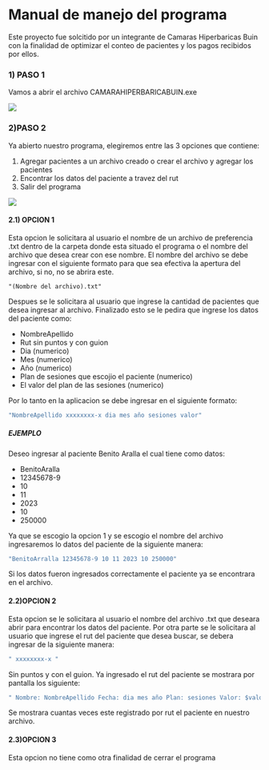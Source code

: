 # Manual de manejo del programa

Este proyecto fue solcitido por un integrante de Camaras Hiperbaricas Buin con la finalidad de optimizar el conteo de pacientes y los pagos recibidos por ellos.

### 1) PASO 1
Vamos a abrir el archivo CAMARAHIPERBARICABUIN.exe

![](https://media1.giphy.com/media/v1.Y2lkPTc5MGI3NjExMGE2ZDEwNWY3ZjhlMGFmZjk2ZTNhNDEyNjUxNTQ1MTMxZmE4ZTJmMSZjdD1n/aVQbUYaFdQMnwhmUke/giphy.gif)

### 2)PASO 2
Ya abierto nuestro programa, elegiremos entre las 3 opciones que contiene:
1. Agregar pacientes a un archivo creado o crear el archivo y agregar los pacientes
2. Encontrar los datos del paciente a travez del rut
3. Salir del programa

![](https://media4.giphy.com/media/v1.Y2lkPTc5MGI3NjExNGNlMTk1OTAyNThhZGE3MzhlYjRjZTY1MTlkNjcyMDRmNTVhY2ZiZCZjdD1n/O1AB53mYHq6WhDl5jd/giphy.gif)

#### 2.1) OPCION 1
Esta opcion le solicitara al usuario el nombre de un archivo de preferencia .txt dentro de la carpeta donde esta situado el programa o el nombre del archivo que desea crear con ese nombre. El nombre del archivo se debe ingresar con el siguiente formato para que sea efectiva la apertura del archivo, si no, no se abrira este.

    "(Nombre del archivo).txt"

Despues se le solicitara al usuario que ingrese la cantidad de pacientes que desea ingresar al archivo. Finalizado esto se le pedira que ingrese los datos del paciente como:
- NombreApellido
- Rut sin puntos y con guion
- Dia (numerico)
- Mes (numerico)
- Año (numerico)
- Plan de sesiones que escojio el paciente (numerico)
- El valor del plan de las sesiones (numerico)

Por lo tanto en la aplicacion se debe ingresar en el siguiente formato:
```c
"NombreApellido xxxxxxxx-x dia mes año sesiones valor"
```

##### EJEMPLO
Deseo ingresar al paciente Benito Aralla el cual tiene como datos:
- BenitoAralla
- 12345678-9
- 10
- 11
- 2023
- 10
- 250000

Ya que se escogio la opcion 1 y se escogio el nombre del archivo ingresaremos lo datos del paciente de la siguiente manera:

```c
"BenitoArralla 12345678-9 10 11 2023 10 250000"
```
Si los datos fueron ingresados correctamente el paciente ya se encontrara en el archivo.

#### 2.2)OPCION 2
Esta opcion se le solicitara al usuario el nombre del archivo .txt que deseara abrir para encontrar los datos del paciente. Por otra parte se le solicitara al usuario que ingrese el rut del paciente que desea buscar, se debera ingresar de la siguiente manera:

```c
" xxxxxxxx-x "
```
Sin puntos y con el guion. Ya ingresado el rut del paciente se mostrara por pantalla los siguiente:

```c
" Nombre: NombreApellido Fecha: dia mes año Plan: sesiones Valor: $valor "
```

Se mostrara cuantas veces este registrado por rut el paciente en nuestro archivo.

#### 2.3)OPCION 3
Esta opcion no tiene como otra finalidad de cerrar el programa